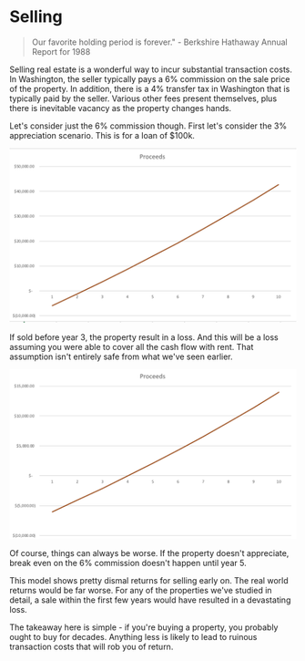 # Selling

> Our favorite holding period is forever." - Berkshire Hathaway Annual Report for 1988

Selling real estate is a wonderful way to incur substantial transaction costs.  In Washington, the seller typically pays a 6% commission on the sale price of the property.  In addition, there is a 4% transfer tax in Washington that is typically paid by the seller.  Various other fees present themselves, plus there is inevitable vacancy as the property changes hands.

Let's consider just the 6% commission though.  First let's consider the 3% appreciation scenario.  This is for a loan of $100k.  

![Selling 3](../images/09/Selling%203.png)

If sold before year 3, the property result in a loss.  And this will be a loss assuming you were able to cover all the cash flow with rent.  That assumption isn't entirely safe from what we've seen earlier.

![Selling 0](../images/09/Selling%200.png)

Of course, things can always be worse.  If the property doesn't appreciate, break even on the 6% commission doesn't happen until year 5.

This model shows pretty dismal returns for selling early on.  The real world returns would be far worse.  For any of the properties we've studied in detail, a sale within the first few years would have resulted in a devastating loss.

The takeaway here is simple - if you're buying a property, you probably ought to buy for decades.  Anything less is likely to lead to ruinous transaction costs that will rob you of return.
